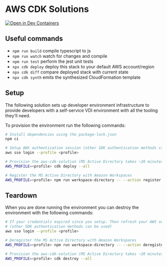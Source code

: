 # AWS CDK Solutions

[![Open in Dev Containers](https://img.shields.io/static/v1?label=Dev%20Containers&message=Open&color=blue)](https://vscode.dev/redirect?url=vscode://ms-vscode-remote.remote-containers/cloneInVolume?url=https://github.com/Cwagne17/aws-cdk-solutions)

## Useful commands

- `npm run build` compile typescript to js
- `npm run watch` watch for changes and compile
- `npm run test` perform the jest unit tests
- `npx cdk deploy` deploy this stack to your default AWS account/region
- `npx cdk diff` compare deployed stack with current state
- `npx cdk synth` emits the synthesized CloudFormation template

## Setup

The following solution sets up developer environment infrastructure to provide developers
with a self-service VDI environment with all the tooling they'll need.

To provision the environment run the following commands:

```bash
# Install dependencies using the package-lock.json
npm ci

# Setup AWS authentication session (other SDK authentication methods can be used)
aws sso login --profile <profile>

# Provision the aws-cdk-solution (MS Active Directory takes ~20 minutes)
AWS_PROFILE=<profile> cdk deploy --all

# Register the MS Active Directory with Amazon Workspaces
AWS_PROFILE=<profile> npm run workspace-directory -- --action register
```

## Teardown

When you are done running the environment you can destroy the environment with the following commands:

```bash
# If your credentials expired since you setup. Then refresh your AWS session
# (other SDK authentication methods can be used)
aws sso login --profile <profile>

# Deregister the MS Active Directory with Amazon Workspaces
AWS_PROFILE=<profile> npm run workspace-directory -- --action deregister

# Provision the aws-cdk-solution (MS Active Directory takes ~20 minutes)
AWS_PROFILE=<profile> cdk destroy --all
```
